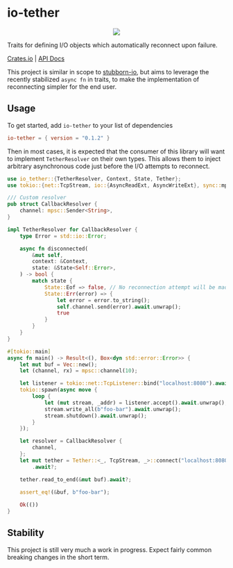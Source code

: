 # io-tether

<p align="center">
  <img src="https://cdn.akamai.steamstatic.com/apps/dota2/images/dota_react/abilities/wisp_tether.png" />
</p>


Traits for defining I/O objects which automatically reconnect upon failure.

[Crates.io](https://crates.io/crates/io-tether) |
[API Docs](https://docs.rs/io-tether/latest/io_tether/) 

This project is similar in scope to
[stubborn-io](https://github.com/craftytrickster/stubborn-io), but aims to
leverage the recently stabilized `async fn` in traits, to make the
implementation of reconnecting simpler for the end user.

## Usage

To get started, add `io-tether` to your list of dependencies

```toml
io-tether = { version = "0.1.2" }
```

Then in most cases, it is expected that the consumer of this library will want
to implement `TetherResolver` on their own types. This allows them to inject
arbitrary asynchronous code just before the I/O attempts to reconnect.

```rust
use io_tether::{TetherResolver, Context, State, Tether};
use tokio::{net::TcpStream, io::{AsyncReadExt, AsyncWriteExt}, sync::mpsc};

/// Custom resolver
pub struct CallbackResolver {
    channel: mpsc::Sender<String>,
}

impl TetherResolver for CallbackResolver {
    type Error = std::io::Error;

    async fn disconnected(
        &mut self,
        context: &Context,
        state: &State<Self::Error>,
    ) -> bool {
        match state {
            State::Eof => false, // No reconnection attempt will be made
            State::Err(error) => {
                let error = error.to_string();
                self.channel.send(error).await.unwrap();
                true
            }
        }
    }
}

#[tokio::main]
async fn main() -> Result<(), Box<dyn std::error::Error>> {
    let mut buf = Vec::new();
    let (channel, rx) = mpsc::channel(10);

    let listener = tokio::net::TcpListener::bind("localhost:8080").await?;
    tokio::spawn(async move {
        loop {
            let (mut stream, _addr) = listener.accept().await.unwrap();
            stream.write_all(b"foo-bar").await.unwrap();
            stream.shutdown().await.unwrap();
        }
    });

    let resolver = CallbackResolver {
        channel,
    };
    let mut tether = Tether::<_, TcpStream, _>::connect("localhost:8080", resolver)
        .await?;

    tether.read_to_end(&mut buf).await?;
    
    assert_eq!(&buf, b"foo-bar");

    Ok(())
}
```

## Stability

This project is still very much a work in progress. Expect fairly common 
breaking changes in the short term. 

